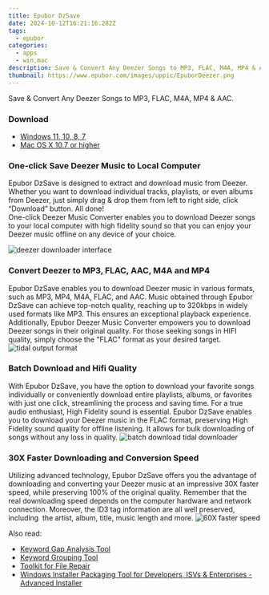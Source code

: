 ```yaml
---
title: Epubor DzSave
date: 2024-10-12T16:21:16.282Z
tags: 
  - epubor
categories: 
  - apps
  - win,mac
description: Save & Convert Any Deezer Songs to MP3, FLAC, M4A, MP4 & AAC.
thumbnail: https://www.epubor.com/images/uppic/EpuborDeezer.png
---
```


Save & Convert Any Deezer Songs to MP3, FLAC, M4A, MP4 & AAC.

### Download

- [Windows 11, 10, 8, 7](https://secure.2checkout.com/order/checkout.php?QTY=1&AFFILIATE=108875&CART=1&CARD=2&DESIGN_TYPE=2&CURRENCY=USD&ORDERSTYLE=nLWooJa5iLg=&PAY_TYPE=PAYPAL&PRODS=41161935&OPTIONS41161935=LAlife)
- [Mac OS X 10.7 or higher](https://secure.2checkout.com/order/checkout.php?QTY=1&AFFILIATE=108875&CART=1&CARD=2&DESIGN_TYPE=2&CURRENCY=USD&ORDERSTYLE=nLWooJa5iLg=&PAY_TYPE=PAYPAL&PRODS=41162145&OPTIONS41162145=LAlife)

### One-click Save Deezer Music to Local Computer

Epubor DzSave is designed to extract and download music from Deezer.  Whether you want to download individual tracks, playlists, or even albums from Deezer, just simply drag & drop them from left to right side, click “Download” button. All done!  
One-click Deezer Music Converter enables you to download Deezer songs to your local computer with high fidelity sound so that you can enjoy your Deezer music offline on any device of your choice.

![deezer downloader interface](https://www.epubor.com/dzsave.htmlimages/uppic/Deezer-feature1.png)

### Convert Deezer to MP3, FLAC, AAC, M4A and MP4

Epubor DzSave enables you to download Deezer music in various formats, such as MP3, MP4, M4A, FLAC, and AAC. Music obtained through Epubor DzSave can achieve top-notch quality, reaching up to 320kbps in widely used formats like MP3. This ensures an exceptional playback experience. Additionally, Epubor Deezer Music Converter empowers you to download Deezer songs in their original quality. For those seeking songs in HIFI quality, simply choose the "FLAC" format as your desired target. ![tidal output format](https://www.epubor.com/images/uppic/deezer-feature2.png)

### Batch Download and Hifi Quality

With Epubor DzSave, you have the option to download your favorite songs individually or conveniently download entire playlists, albums, or favorites with just one click, streamlining the process and saving time. For a true audio enthusiast, High Fidelity sound is essential. Epubor DzSave enables you to download your Deezer music in the FLAC format, preserving High Fidelity sound quality for offline listening. It allows for bulk downloading of songs without any loss in quality. ![batch download tidal downloader](https://www.epubor.com/dzsave.htmlimages/uppic/deezer-music-feature3.png)

### 30X Faster Downloading and Conversion Speed

Utilizing advanced technology, Epubor DzSave offers you the advantage of downloading and converting your Deezer music at an impressive 30X faster speed, while preserving 100% of the original quality. Remember that the real downloading speed depends on the computer hardware and network connection. Moreover, the ID3 tag information are all well preserved, including  the artist, album, title, music length and more. ![60X faster speed](https://www.epubor.com/images/uppic/deezer-music-feature4.png)

<ins class="adsbygoogle"
      style="display:block"
      data-ad-client="ca-pub-7571918770474297"
      data-ad-slot="8358498916"
      data-ad-format="auto"
      data-full-width-responsive="true"></ins>

<span class="atpl-alsoreadstyle">Also read:</span>
<div><ul>
<li><a href="https://tools.techidaily.com/link-assistant/keyword-research/keyword-gap/"><u>Keyword Gap Analysis Tool</u></a></li>
<li><a href="https://tools.techidaily.com/link-assistant/keyword-research/keyword-grouper/"><u>Keyword Grouping Tool</u></a></li>
<li><a href="https://tools.techidaily.com/stellardata-recovery/file-repair-toolkit/"><u>Toolkit for File Repair</u></a></li>
<li><a href="https://tools.techidaily.com/advancedinstaller/"><u>Windows Installer Packaging Tool for Developers, ISVs & Enterprises - Advanced Installer</u></a></li>
</ul></div>

